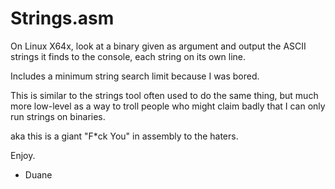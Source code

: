 # Strings.asm

On Linux X64x, look at a binary given as argument and output the
ASCII strings it finds to the console, each string on its own line.

Includes a minimum string search limit because I was bored.

This is similar to the strings tool often used to do the same thing,
but much more low-level as a way to troll people who might claim
badly that I can only run strings on binaries.

aka this is a giant "F*ck You" in assembly to the haters.

Enjoy.

- Duane